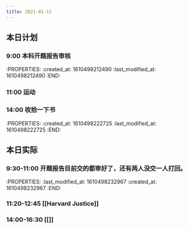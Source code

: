 ```yaml
---
title: 2021-01-13
---
```


## 本日计划
### 9:00 本科开题报告审核
:PROPERTIES:
:created_at: 1610498212490
:last_modified_at: 1610498212490
:END:
### 11:00 运动
### 14:00 收拾一下书
:PROPERTIES:
:created_at: 1610498222725
:last_modified_at: 1610498222725
:END:
## 本日实际
### 9:30-11:00 开题报告目前交的都审好了，还有两人没交一人打回。
:PROPERTIES:
:last_modified_at: 1610498232967
:created_at: 1610498232967
:END:
### 11:20-12:45 [[Harvard Justice]]
### 14:00-16:30 [[]]
### 
